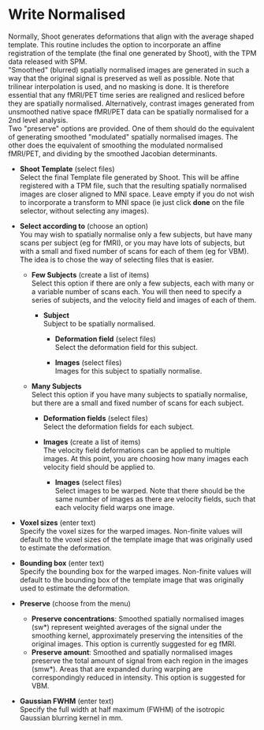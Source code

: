 # Write Normalised  
Normally, Shoot generates deformations that align with the average shaped template. This routine includes the option to incorporate an affine registration of the template (the final one generated by Shoot), with the TPM data released with SPM.   
"Smoothed" (blurred) spatially normalised images are generated in such a way that the original signal is preserved as well as possible. Note that trilinear interpolation is used, and no masking is done.  It is therefore essential that any fMRI/PET time series are realigned and resliced before they are spatially normalised.  Alternatively, contrast images generated from unsmoothed native space fMRI/PET data can be spatially normalised for a 2nd level analysis.   
Two "preserve" options are provided.  One of them should do the equivalent of generating smoothed "modulated" spatially normalised images.  The other does the equivalent of smoothing the modulated normalised fMRI/PET, and dividing by the smoothed Jacobian determinants.   

* **Shoot Template** (select files)  
Select the final Template file generated by Shoot. This will be affine registered with a TPM file, such that the resulting spatially normalised images are closer aligned to MNI space. Leave empty if you do not wish to incorporate a transform to MNI space (ie just click **done** on the file selector, without selecting any images).   

* **Select according to** (choose an option)  
You may wish to spatially normalise only a few subjects, but have many scans per subject (eg for fMRI), or you may have lots of subjects, but with a small and fixed number of scans for each of them (eg for VBM).  The idea is to chose the way of selecting files that is easier.   

    * **Few Subjects** (create a list of items)  
    Select this option if there are only a few subjects, each with many or a variable number of scans each. You will then need to specify a series of subjects, and the velocity field and images of each of them.   

        * **Subject**   
        Subject to be spatially normalised.   

            * **Deformation field** (select files)  
            Select the deformation field for this subject.   

            * **Images** (select files)  
            Images for this subject to spatially normalise.   

    * **Many Subjects**   
    Select this option if you have many subjects to spatially normalise, but there are a small and fixed number of scans for each subject.   

        * **Deformation fields** (select files)  
        Select the deformation fields for each subject.   

        * **Images** (create a list of items)  
        The velocity field deformations can be applied to multiple images. At this point, you are choosing how many images each velocity field should be applied to.   

            * **Images** (select files)  
            Select images to be warped. Note that there should be the same number of images as there are velocity fields, such that each velocity field warps one image.   

* **Voxel sizes** (enter text)  
Specify the voxel sizes for the warped images. Non-finite values will default to the voxel sizes of the template image that was originally used to estimate the deformation.   

* **Bounding box** (enter text)  
Specify the bounding box for the warped images. Non-finite values will default to the bounding box of the template image that was originally used to estimate the deformation.   

* **Preserve** (choose from the menu)  
    * **Preserve concentrations**: Smoothed spatially normalised images (sw*) represent weighted averages of the signal under the smoothing kernel, approximately preserving the intensities of the original images. This option is currently suggested for eg fMRI.   
    * **Preserve amount**: Smoothed and spatially normalised images preserve the total amount of signal from each region in the images (smw*). Areas that are expanded during warping are correspondingly reduced in intensity. This option is suggested for VBM.   

* **Gaussian FWHM** (enter text)  
Specify the full width at half maximum (FWHM) of the isotropic Gaussian blurring kernel in mm.   
